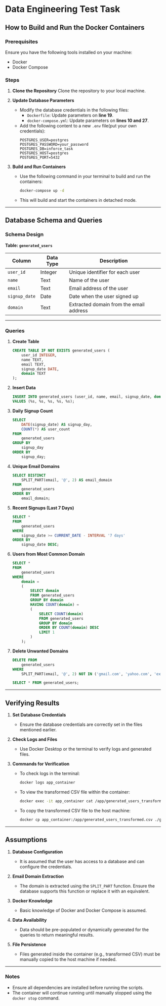 # Data Engineering Test Task

## How to Build and Run the Docker Containers

### Prerequisites
Ensure you have the following tools installed on your machine:
- Docker
- Docker Compose

### Steps
1. **Clone the Repository**
   Clone the repository to your local machine.

2. **Update Database Parameters**
   - Modify the database credentials in the following files:
     - `Dockerfile`: Update parameters on **line 19**.
     - `docker-compose.yml`: Update parameters on **lines 10 and 27**.
    - Add the following content to a new `.env` file(put your own credentials):
        ```env
        POSTGRES_USER=postgres
        POSTGRES_PASSWORD=your_password
        POSTGRES_DB=inforce_task
        POSTGRES_HOST=postgres
        POSTGRES_PORT=5432

3. **Build and Run Containers**
   - Use the following command in your terminal to build and run the containers:
     ```bash
     docker-compose up -d
     ```
   - This will build and start the containers in detached mode.

---

## Database Schema and Queries

### Schema Design
**Table: `generated_users`**

| Column      | Data Type | Description                                |
|-------------|-----------|--------------------------------------------|
| `user_id`   | Integer   | Unique identifier for each user            |
| `name`      | Text      | Name of the user                           |
| `email`     | Text      | Email address of the user                  |
| `signup_date` | Date     | Date when the user signed up               |
| `domain`    | Text      | Extracted domain from the email address    |

---

### Queries

1. **Create Table**
   ```sql
   CREATE TABLE IF NOT EXISTS generated_users (
       user_id INTEGER,
       name TEXT,
       email TEXT,
       signup_date DATE,
       domain TEXT
   );
   ```

2. **Insert Data**
   ```sql
   INSERT INTO generated_users (user_id, name, email, signup_date, domain)
   VALUES (%s, %s, %s, %s, %s);
   ```

3. **Daily Signup Count**
   ```sql
   SELECT
       DATE(signup_date) AS signup_day,
       COUNT(*) AS user_count
   FROM
       generated_users
   GROUP BY
       signup_day
   ORDER BY
       signup_day;
   ```

4. **Unique Email Domains**
   ```sql
   SELECT DISTINCT
       SPLIT_PART(email, '@', 2) AS email_domain
   FROM
       generated_users
   ORDER BY
       email_domain;
   ```

5. **Recent Signups (Last 7 Days)**
   ```sql
   SELECT *
   FROM
       generated_users
   WHERE
       signup_date >= CURRENT_DATE - INTERVAL '7 days'
   ORDER BY
       signup_date DESC;
   ```

6. **Users from Most Common Domain**
   ```sql
   SELECT *
   FROM
       generated_users
   WHERE
       domain =
       (
           SELECT domain
           FROM generated_users
           GROUP BY domain
           HAVING COUNT(domain) =
           (
               SELECT COUNT(domain)
               FROM generated_users
               GROUP BY domain
               ORDER BY COUNT(domain) DESC
               LIMIT 1
           )
       );
   ```

7. **Delete Unwanted Domains**
   ```sql
   DELETE FROM
       generated_users
   WHERE
       SPLIT_PART(email, '@', 2) NOT IN ('gmail.com', 'yahoo.com', 'example.com');

   SELECT * FROM generated_users;
   ```

---

## Verifying Results

1. **Set Database Credentials**
   - Ensure the database credentials are correctly set in the files mentioned earlier.

2. **Check Logs and Files**
   - Use Docker Desktop or the terminal to verify logs and generated files.

3. **Commands for Verification**
   - To check logs in the terminal:
     ```bash
     docker logs app_container
     ```
   - To view the transformed CSV file within the container:
     ```bash
     docker exec -it app_container cat /app/generated_users_transformed.csv
     ```
   - To copy the transformed CSV file to the host machine:
     ```bash
     docker cp app_container:/app/generated_users_transformed.csv ./generated_users_transformed.csv
     ```

---

## Assumptions

1. **Database Configuration**
   - It is assumed that the user has access to a database and can configure the credentials.

2. **Email Domain Extraction**
   - The domain is extracted using the `SPLIT_PART` function. Ensure the database supports this function or replace it with an equivalent.

3. **Docker Knowledge**
   - Basic knowledge of Docker and Docker Compose is assumed.

4. **Data Availability**
   - Data should be pre-populated or dynamically generated for the queries to return meaningful results.

5. **File Persistence**
   - Files generated inside the container (e.g., transformed CSV) must be manually copied to the host machine if needed.

---

### Notes
- Ensure all dependencies are installed before running the scripts.
- The container will continue running until manually stopped using the `docker stop` command.

